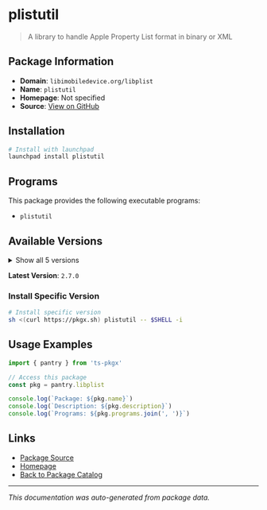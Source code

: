 # plistutil

> A library to handle Apple Property List format in binary or XML

## Package Information

- **Domain**: `libimobiledevice.org/libplist`
- **Name**: `plistutil`
- **Homepage**: Not specified
- **Source**: [View on GitHub](https://github.com/pkgxdev/pantry/tree/main/projects/libimobiledevice.org/libplist/package.yml)

## Installation

```bash
# Install with launchpad
launchpad install plistutil
```

## Programs

This package provides the following executable programs:

- `plistutil`

## Available Versions

<details>
<summary>Show all 5 versions</summary>

- `2.7.0`, `2.6.0`, `2.5.0`, `2.4.0`, `2.3.0`

</details>

**Latest Version**: `2.7.0`

### Install Specific Version

```bash
# Install specific version
sh <(curl https://pkgx.sh) plistutil -- $SHELL -i
```

## Usage Examples

```typescript
import { pantry } from 'ts-pkgx'

// Access this package
const pkg = pantry.libplist

console.log(`Package: ${pkg.name}`)
console.log(`Description: ${pkg.description}`)
console.log(`Programs: ${pkg.programs.join(', ')}`)
```

## Links

- [Package Source](https://github.com/pkgxdev/pantry/tree/main/projects/libimobiledevice.org/libplist/package.yml)
- [Homepage](#)
- [Back to Package Catalog](../../package-catalog.md)

---

*This documentation was auto-generated from package data.*

